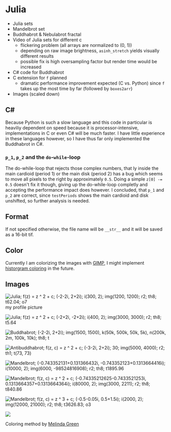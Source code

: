 # Julia
- Julia sets
- Mandelbrot set
- Buddhabrot & Nebulabrot fractal
- Video of Julia sets for different c
  - flickering problem (all arrays are normalized to (0, 1))
  - depending on raw image brightness, ``asinh_stretch`` yields visually different results
  - possible fix is high oversampling factor but render time would be increased
- C# code for Buddhabrot
- C extension for ``f`` planned
  - dramatic performance improvement expected (C vs. Python) since ``f`` takes up the most time by far (followed by ``boxes2arr``)
- Images (scaled down)

## C#
Because Python is such a slow language and this code in particular is heaviliy dependent on speed because it is processor-intensive, implementations in C or even C# will be much faster. I have little experience in these languages however, so I have thus far only implemented the Buddhabrot in C#.
### ``p_1``, ``p_2`` and the ``do``-``while``-loop
The do-while-loop that rejects those complex numbers, that ly inside the main cardioid (period 1) or the main disk (period 2) has a bug which seems to move all pixels to the right by approximately ``0.5``. Doing a simple ``z[0] -= 0.5`` doesn't fix it though, giving up the do-while-loop completly and accepting the performance impact does however. I concluded, that ``p_1`` and ``p_2`` are correct, since ``testPeriods`` shows the main cardioid and disk unshifted, so further analysis is needed.

## Format
If not specified otherwise, the file name will be ``__str__`` and it will be saved as a 16-bit tif.

## Color
Currently I am colorizing the images with [GIMP](https://www.gimp.org/), I might implement [historgram coloring](https://en.wikipedia.org/wiki/Plotting_algorithms_for_the_Mandelbrot_set#Histogram_coloring) in the future.

## Images
![Julia; f(z) = z ^ 2 + c; (-2-2i, 2+2i); i(300, 2); img(1200, 1200); r2; th8; t62.04; o7](https://github.com/leftgoes/Julia/blob/main/images/J_002.jpg)
my profile picture

![Julia; f(z) = z ^ 2 + c; (-2+2i, -2+2i); i(400, 2); img(3000, 3000); r2; th8; t5.64](https://github.com/leftgoes/Julia/blob/main/images/J_001.jpg)

![Buddhabrot; (-2-2i, 2+2i); img(1500, 1500), k(50k, 500k, 50k, 5k), n(200k, 2m, 100k, 10k); th8; t](https://github.com/leftgoes/Julia/blob/main/images/B_001.jpg)

![Antibuddhabrot; f(z, c) = z ^ 2 + c; (-3-2i, 2+2i); 30; img(5000, 4000); r2; th1; t(73, 73)](https://github.com/leftgoes/Julia/blob/main/images/B_002.jpg)

![Mandelbrot; (-0.743352131+0.131366432i, -0.743352123+0.1313664416i); i(10000, 2); img(6000, -98524816908); r2; th8; t1895.96](https://github.com/leftgoes/Julia/blob/main/images/M_001.jpg)

![Mandelbrot; f(z, c) = z ^ 2 + c; (-0.74335212625-0.7433521253i, 0.1313664357+0.1313664364i); i(80000, 2); img(3000, 2211); r2; th8; t840.86](https://github.com/leftgoes/Julia/blob/main/images/M_002.jpg)

![Mandelbrot; f(z, c) = z ^ 3 + c; (-0.5-0.05i, 0.5+1.5i); i(2000, 2); img(12000, 21000); r2; th8; t3626.83; o3](https://github.com/leftgoes/Julia/blob/main/images/M_003.jpg)

![](https://github.com/leftgoes/Julia/blob/main/images/B_000.jpg)

Coloring method by [Melinda Green](https://superliminal.com/fractals/bbrot/)
